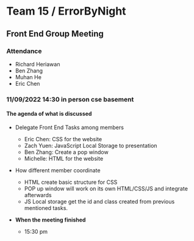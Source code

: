# Team 15 / ErrorByNight
## Front End Group Meeting 
### Attendance
- Richard Heriawan
- Ben Zhang
- Muhan He
- Eric Chen

### 11/09/2022 14:30 in person cse basement
  
#### The agenda of what is discussed
- Delegate Front End Tasks among members
  - Eric Chen: CSS for the website
  - Zach Yuen: JavaScript Local Storage to presentation
  - Ben Zhang: Create a pop window
  - Michelle: HTML for the website
  
- How different member coordinate
  - HTML create basic structure for CSS
  - POP up window will work on its own HTML/CSS/JS and integrate afterwards
  - JS Local storage get the id and class created from previous mentioned tasks.

- **When the meeting finished**
    - 15:30 pm
